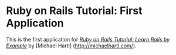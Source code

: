 # Ruby on Rails Tutorial: First Application


This is the first application for [*Ruby on Rails Tutorial: Learn Rails by Example*](http://railstutorial.org/) by [Michael Hartl] (http://michaelhartl.com/).